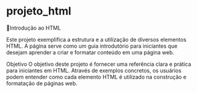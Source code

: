 # projeto_html
📍Introdução ao HTML 

Este projeto exemplifica a estrutura e a utilização de diversos elementos HTML. A página serve como um guia introdutório para iniciantes que desejam aprender a criar e formatar conteúdo em uma página web.

Objetivo
O objetivo deste projeto é fornecer uma referência clara e prática para iniciantes em HTML. Através de exemplos concretos, os usuários podem entender como cada elemento HTML é utilizado na construção e formatação de páginas web.

